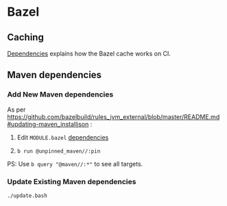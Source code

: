 <!--
    SPDX-License-Identifier: Apache-2.0

    Copyright 2023-2024 The Enola <https://enola.dev> Authors

    Licensed under the Apache License, Version 2.0 (the "License");
    you may not use this file except in compliance with the License.
    You may obtain a copy of the License at

        https://www.apache.org/licenses/LICENSE-2.0

    Unless required by applicable law or agreed to in writing, software
    distributed under the License is distributed on an "AS IS" BASIS,
    WITHOUT WARRANTIES OR CONDITIONS OF ANY KIND, either express or implied.
    See the License for the specific language governing permissions and
    limitations under the License.
-->

# Bazel

## Caching

[Dependencies](dependencies.md) explains how the Bazel cache works on CI.

## Maven dependencies

### Add New Maven dependencies

As per https://github.com/bazelbuild/rules_jvm_external/blob/master/README.md#updating-maven_installjson :

1. Edit `MODULE.bazel` [dependencies](dependencies.md)

1. `b run @unpinned_maven//:pin`

PS: Use `b query "@maven//:*"` to see all targets.

### Update Existing Maven dependencies

    ./update.bash

